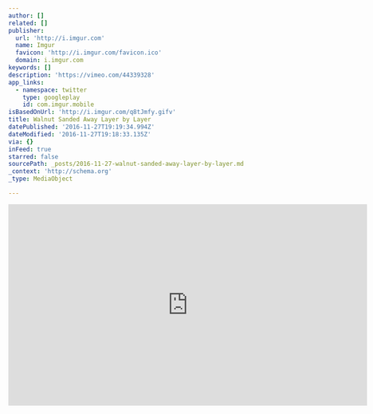 ```yaml
---
author: []
related: []
publisher:
  url: 'http://i.imgur.com'
  name: Imgur
  favicon: 'http://i.imgur.com/favicon.ico'
  domain: i.imgur.com
keywords: []
description: 'https://vimeo.com/44339328'
app_links:
  - namespace: twitter
    type: googleplay
    id: com.imgur.mobile
isBasedOnUrl: 'http://i.imgur.com/q8tJmfy.gifv'
title: Walnut Sanded Away Layer by Layer
datePublished: '2016-11-27T19:19:34.994Z'
dateModified: '2016-11-27T19:18:33.135Z'
via: {}
inFeed: true
starred: false
sourcePath: _posts/2016-11-27-walnut-sanded-away-layer-by-layer.md
_context: 'http://schema.org'
_type: MediaObject

---
```

<iframe src="http://cdn.embedly.com/widgets/media.html?src=https%3A%2F%2Fi.imgur.com%2Fq8tJmfy.mp4&amp;src_secure=1&amp;url=http%3A%2F%2Fi.imgur.com%2Fq8tJmfy.gifv&amp;image=https%3A%2F%2Fi.imgur.com%2Fq8tJmfyh.jpg&amp;key=b7d04c9b404c499eba89ee7072e1c4f7&amp;type=video%2Fmp4&amp;schema=imgur" width="720" height="404" scrolling="no" frameborder="0" allowfullscreen="" style=""></iframe>